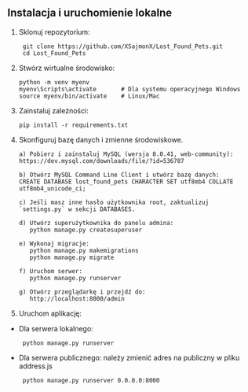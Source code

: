 ## Instalacja i uruchomienie lokalne
1. Sklonuj repozytorium:
   ```
    git clone https://github.com/XSajmonX/Lost_Found_Pets.git
    cd Lost_Found_Pets
   ```
2. Stwórz wirtualne środowisko:
    ```
    python -m venv myenv
    myenv\Scripts\activate       # Dla systemu operacyjnego Windows
    source myenv/bin/activate    # Linux/Mac 
    ```
3. Zainstaluj zależności:
    ```
    pip install -r requirements.txt
    ```
4. Skonfiguruj bazę danych i zmienne środowiskowe.
   ```
   a) Pobierz i zainstaluj MySQL (wersja 8.0.41, web-community):
   https://dev.mysql.com/downloads/file/?id=536787

   b) Otwórz MySQL Command Line Client i utwórz bazę danych:
   CREATE DATABASE lost_found_pets CHARACTER SET utf8mb4 COLLATE utf8mb4_unicode_ci;

   c) Jeśli masz inne hasło użytkownika root, zaktualizuj `settings.py` w sekcji DATABASES.

   d) Utwórz superużytkownika do panelu admina:
      python manage.py createsuperuser

   e) Wykonaj migracje:
      python manage.py makemigrations
      python manage.py migrate

   f) Uruchom serwer:
      python manage.py runserver

   g) Otwórz przeglądarkę i przejdź do:
      http://localhost:8000/admin

   ```
5. Uruchom aplikację:
    
- Dla serwera lokalnego:
   ```
    python manage.py runserver
   ```
- Dla serwera publicznego: należy zmienić adres na publiczny w pliku address.js
   ```
    python manage.py runserver 0.0.0.0:8000
   ```